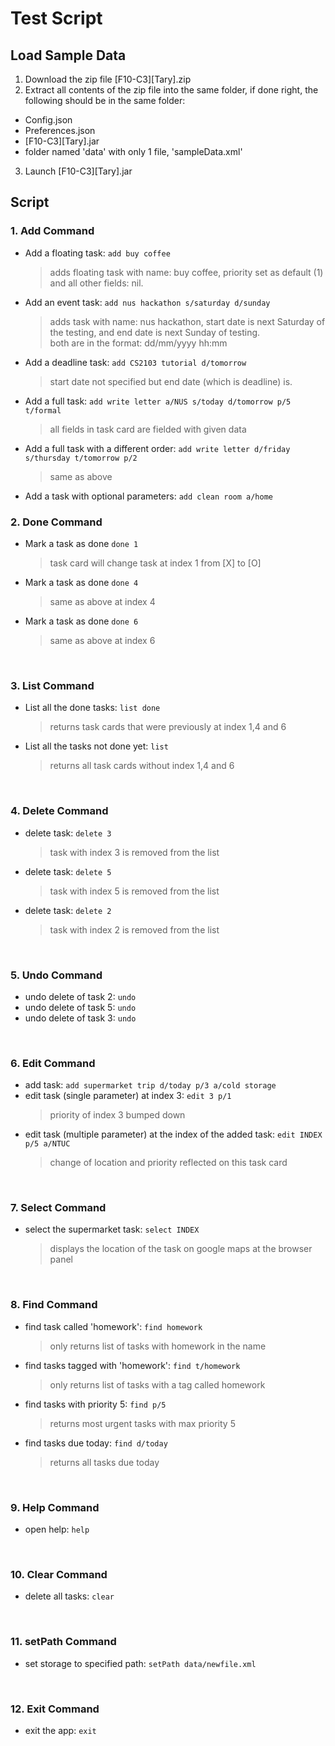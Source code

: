 # Test Script

## Load Sample Data
1. Download the zip file [F10-C3][Tary].zip
2. Extract all contents of the zip file into the same folder, if done right, the following should be in the same folder:
  * Config.json
  * Preferences.json
  * [F10-C3][Tary].jar
  * folder named 'data' with only 1 file, 'sampleData.xml'
3. Launch [F10-C3][Tary].jar 


## Script
### 1. Add Command
* Add a floating task: `add buy coffee`<br>
  > adds floating task with name: buy coffee, priority set as default (1) and all other fields: nil.
* Add an event task: `add nus hackathon s/saturday d/sunday`<br>
  > adds task with name: nus hackathon, start date is next Saturday of the testing, and end date is next Sunday of testing.<br>
  > both are in the format: dd/mm/yyyy hh:mm
* Add a deadline task: `add CS2103 tutorial d/tomorrow`<br>
  > start date not specified but end date (which is deadline) is.
* Add a full task: `add write letter a/NUS s/today d/tomorrow p/5 t/formal`<br>
  > all fields in task card are fielded with given data
* Add a full task with a different order: `add write letter d/friday s/thursday t/tomorrow p/2`<br>
  > same as above
* Add a task with optional parameters: `add clean room a/home`<br>

### 2. Done Command
* Mark a task as done `done 1`<br>
  > task card will change task at index 1 from [X] to [O]
* Mark a task as done `done 4`<br>
  > same as above at index 4
* Mark a task as done `done 6`<br>
  > same as above at index 6
<br>
  
### 3. List Command
* List all the done tasks: `list done`<br>
  > returns task cards that were previously at index 1,4 and 6
* List all the tasks not done yet: `list`<br>
  > returns all task cards without index 1,4 and 6
<br>

### 4. Delete Command
* delete task: `delete 3`<br>
  > task with index 3 is removed from the list
* delete task: `delete 5`<br>
  > task with index 5 is removed from the list
* delete task: `delete 2`<br>
  > task with index 2 is removed from the list
<br>

### 5. Undo Command
* undo delete of task 2: `undo`
* undo delete of task 5: `undo`
* undo delete of task 3: `undo`
<br>

### 6. Edit Command
* add task: `add supermarket trip d/today p/3 a/cold storage`
* edit task (single parameter) at index 3: `edit 3 p/1`<br>
  > priority of index 3 bumped down
* edit task (multiple parameter) at the index of the added task: `edit INDEX p/5 a/NTUC`<br>
  > change of location and priority reflected on this task card
<br>

### 7. Select Command
* select the supermarket task: `select INDEX`<br>
  > displays the location of the task on google maps at the browser panel
<br>

### 8. Find Command
* find task called 'homework': `find homework`<br>
  > only returns list of tasks with homework in the name
* find tasks tagged with 'homework': `find t/homework`<br>
  > only returns list of tasks with a tag called homework
* find tasks with priority 5: `find p/5`<br>
  > returns most urgent tasks with max priority 5
* find tasks due today: `find d/today`<br>
  > returns all tasks due today
<br>

### 9. Help Command
* open help: `help`
<br>

### 10. Clear Command
* delete all tasks: `clear`
<br>

### 11. setPath Command
* set storage to specified path: `setPath data/newfile.xml`
<br>

### 12. Exit Command
* exit the app: `exit`

<br>




